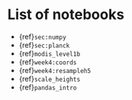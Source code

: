 # List of notebooks

* {ref}`sec:numpy`  
* {ref}`sec:planck`  
* {ref}`modis_level1b`  
* {ref}`week4:coords`  
* {ref}`week4:resampleh5`
* {ref}`scale_heights`
* {ref}`pandas_intro`

